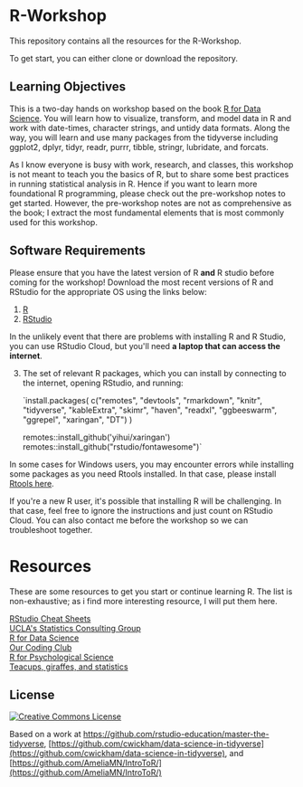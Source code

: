 # R-Workshop
This repository contains all the resources for the R-Workshop.

To get start, you can either clone or download the repository.


## Learning Objectives
This is a two-day hands on workshop based on the book [R for Data Science](http://r4ds.had.co.nz/). You will learn how to visualize, transform, and model data in R and work with date-times, character strings, and untidy data formats. Along the way, you will learn and use many packages from the tidyverse including ggplot2, dplyr, tidyr, readr, purrr, tibble, stringr, lubridate, and forcats.

As I know everyone is busy with work, research, and classes, this workshop is not meant to teach you the basics of R, but to share some best practices in running statistical analysis in R. Hence if you want to learn more foundational R programming, please check out the pre-workshop notes to get started. However, the pre-workshop notes are not as comprehensive as the book; I extract the most fundamental elements that is most commonly used for this workshop.


## Software Requirements
Please ensure that you have the latest version of R **and** R studio before coming for the workshop! Download the most recent versions of R and RStudio for the appropriate OS using the links below:

1. [R](https://cran.r-project.org/)
2. [RStudio](https://rstudio.com/products/rstudio/download/#download)

In the unlikely event that there are problems with installing R and R Studio, you can use RStudio Cloud, but you'll need **a laptop that can access the internet**.  

3. The set of relevant R packages, which you can install by connecting to the internet, opening RStudio, and running:  

    `install.packages(
        c("remotes", "devtools", "rmarkdown", "knitr", "tidyverse", "kableExtra", "skimr",
        "haven", "readxl", "ggbeeswarm", "ggrepel", "xaringan", "DT")
    )

    remotes::install_github('yihui/xaringan')  
    remotes::install_github("rstudio/fontawesome")`



In some cases for Windows users, you may encounter errors while installing some packages as you need Rtools installed. In that case, please install [Rtools here](https://cran.rstudio.com/bin/windows/Rtools/).

If you're a new R user, it's possible that installing R will be challenging. In that case, feel free to ignore the instructions and just count on RStudio Cloud. You can also contact me before the workshop so we can troubleshoot together.



# Resources

These are some resources to get you start or continue learning R. The list is non-exhaustive; as i find more interesting resource, I will put them here.

[RStudio Cheat Sheets](https://rstudio.com/resources/cheatsheets)<br/>
[UCLA's Statistics Consulting Group](https://stats.idre.ucla.edu)<br/>
[R for Data Science](https://r4ds.had.co.nz)<br/>
[Our Coding Club](https://ourcodingclub.github.io/)<br/>
[R for Psychological Science](http://psyr.djnavarro.net/)<br/>
[Teacups, giraffes, and statistics](https://tinystats.github.io/teacups-giraffes-and-statistics/)<br/>


## License
<a rel="license" href="http://creativecommons.org/licenses/by/4.0/"><img alt="Creative Commons License" style="border-width:0" src="https://i.creativecommons.org/l/by/4.0/88x31.png" /></a>

Based on a work at <a xmlns:dct="http://purl.org/dc/terms/" href="https://github.com/rstudio-education/master-the-tidyverse" rel="dct:source">https://github.com/rstudio-education/master-the-tidyverse</a>, [https://github.com/cwickham/data-science-in-tidyverse](https://github.com/cwickham/data-science-in-tidyverse), and [https://github.com/AmeliaMN/IntroToR/](https://github.com/AmeliaMN/IntroToR/)

